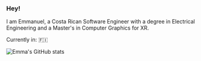 ### Hey!
I am Emmanuel, a Costa Rican Software Engineer with a degree in Electrical Engineering and a Master's in Computer Graphics for XR.

Currently in: :finland:

![Emma's GitHub stats](https://github-readme-stats.vercel.app/api?username=ema2159&count_private=true&show_icons=true&theme=react&include_all_commits=true)

<!--
<>[![Top Langs](https://github-readme-stats.vercel.app/api/top-langs/?username=ema2159&layout=compact&hide=jupyter%20notebook,yasnippet)](https://github.com/anuraghazra/github-readme-stats)

**ema2159/ema2159** is a ✨ _special_ ✨ repository because its `README.md` (this file) appears on your GitHub profile.

Here are some ideas to get you started:

- 🔭 I’m currently working on ...
- 🌱 I’m currently learning ...
- 👯 I’m looking to collaborate on ...
- 🤔 I’m looking for help with ...
- 💬 Ask me about ...
- 📫 How to reach me: ...
- 😄 Pronouns: ...
- ⚡ Fun fact: ...
-->

